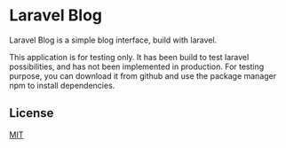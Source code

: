# Laravel Blog
 
Laravel Blog is a simple blog interface, build with laravel.

 This application is for testing only. It has been build to test laravel possibilities, and has not been implemented in production.
 For testing purpose, you can download it from github and use the package manager npm to install dependencies.


## License
[MIT](https://choosealicense.com/licenses/mit/)
